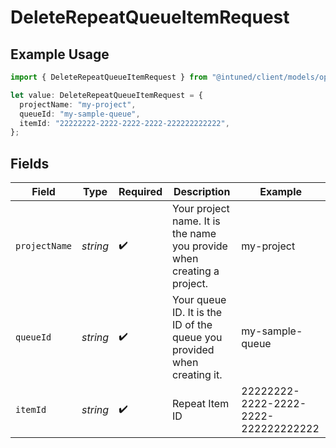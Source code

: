 # DeleteRepeatQueueItemRequest

## Example Usage

```typescript
import { DeleteRepeatQueueItemRequest } from "@intuned/client/models/operations";

let value: DeleteRepeatQueueItemRequest = {
  projectName: "my-project",
  queueId: "my-sample-queue",
  itemId: "22222222-2222-2222-2222-222222222222",
};
```

## Fields

| Field                                                                   | Type                                                                    | Required                                                                | Description                                                             | Example                                                                 |
| ----------------------------------------------------------------------- | ----------------------------------------------------------------------- | ----------------------------------------------------------------------- | ----------------------------------------------------------------------- | ----------------------------------------------------------------------- |
| `projectName`                                                           | *string*                                                                | :heavy_check_mark:                                                      | Your project name. It is the name you provide when creating a project.  | my-project                                                              |
| `queueId`                                                               | *string*                                                                | :heavy_check_mark:                                                      | Your queue ID. It is the ID of the queue you provided when creating it. | my-sample-queue                                                         |
| `itemId`                                                                | *string*                                                                | :heavy_check_mark:                                                      | Repeat Item ID                                                          | 22222222-2222-2222-2222-222222222222                                    |